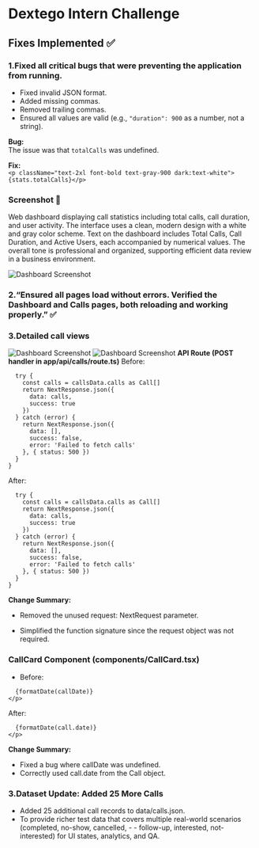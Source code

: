 # Dextego Intern Challenge

## Fixes Implemented ✅

### 1.Fixed all critical bugs that were preventing the application from running. 
- Fixed invalid JSON format.  
- Added missing commas.  
- Removed trailing commas.  
- Ensured all values are valid (e.g., `"duration": 900` as a number, not a string).

**Bug:**  
The issue was that `totalCalls` was undefined.  

**Fix:**  
```<p className="text-2xl font-bold text-gray-900 dark:text-white">{stats.totalCalls}</p> ```


### Screenshot 📸  

Web dashboard displaying call statistics including total calls, call duration, and user activity. The interface uses a clean, modern design with a white and gray color scheme. Text on the dashboard includes Total Calls, Call Duration, and Active Users, each accompanied by numerical values. The overall tone is professional and organized, supporting efficient data review in a business environment.

![Dashboard Screenshot](https://github.com/sourabhmagadum05/dextego-intern-challenge/blob/main/screenshots/dashboard.png?raw=true)

### 2.“Ensured all pages load without errors. Verified the Dashboard and Calls pages, both reloading and working properly.” ✅


### 3.Detailed call views
![Dashboard Screenshot](https://github.com/sourabhmagadum05/dextego-intern-challenge/blob/main/screenshots/dashboardcall.png?raw=true)
![Dashboard Screenshot](https://github.com/sourabhmagadum05/dextego-intern-challenge/blob/main/screenshots/dashboardcall.png?raw=true)
**API Route (POST handler in app/api/calls/route.ts)**
Before:
```export async function POST(request: NextRequest): Promise<NextResponse<ApiResponse<Call[]>>> {
  try {
    const calls = callsData.calls as Call[]
    return NextResponse.json({
      data: calls,
      success: true
    })
  } catch (error) {
    return NextResponse.json({
      data: [],
      success: false,
      error: 'Failed to fetch calls'
    }, { status: 500 })
  }
}
```
After:
```export async function POST(): Promise<NextResponse<ApiResponse<Call[]>>> {
  try {
    const calls = callsData.calls as Call[]
    return NextResponse.json({
      data: calls,
      success: true
    })
  } catch (error) {
    return NextResponse.json({
      data: [],
      success: false,
      error: 'Failed to fetch calls'
    }, { status: 500 })
  }
}
```
**Change Summary:**

- Removed the unused request: NextRequest parameter.

- Simplified the function signature since the request object was not required.
### CallCard Component (components/CallCard.tsx)
- Before:
```<p className="text-sm text-gray-500 dark:text-gray-400">
  {formatDate(callDate)}
</p>
```
After:
```<p className="text-sm text-gray-500 dark:text-gray-400">
  {formatDate(call.date)}
</p>
```
**Change Summary:**

- Fixed a bug where callDate was undefined.
- Correctly used call.date from the Call object.

### 3.Dataset Update: Added 25 More Calls
- Added 25 additional call records to data/calls.json.
- To provide richer test data that covers multiple real-world scenarios (completed, no-show, cancelled, - - follow-up, interested, not-interested) for UI states, analytics, and QA.